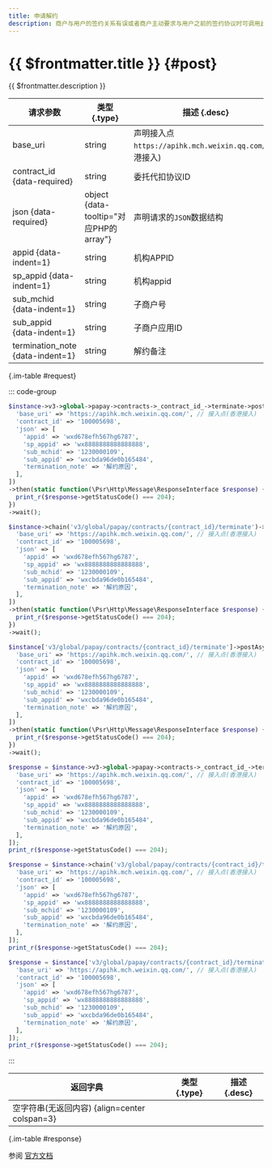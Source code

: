 ```yaml
---
title: 申请解约
description: 商户与用户的签约关系有误或者商户主动要求与用户之前的签约协议时可调用此接口完成解约。
---
```


# {{ $frontmatter.title }} {#post}

{{ $frontmatter.description }}

| 请求参数 | 类型 {.type} | 描述 {.desc}
| --- | --- | ---
| base_uri | string | 声明接入点`https://apihk.mch.weixin.qq.com/`(香港接入)
| contract_id {data-required} | string | 委托代扣协议ID
| json {data-required} | object {data-tooltip="对应PHP的array"} | 声明请求的`JSON`数据结构
| appid {data-indent=1} | string | 机构APPID
| sp_appid {data-indent=1} | string | 机构appid
| sub_mchid {data-indent=1} | string | 子商户号
| sub_appid {data-indent=1} | string | 子商户应用ID
| termination_note {data-indent=1} | string | 解约备注

{.im-table #request}

::: code-group

```php [异步纯链式]
$instance->v3->global->papay->contracts->_contract_id_->terminate->postAsync([
  'base_uri' => 'https://apihk.mch.weixin.qq.com/', // 接入点(香港接入)
  'contract_id' => '100005698',
  'json' => [
    'appid' => 'wxd678efh567hg6787',
    'sp_appid' => 'wx8888888888888888',
    'sub_mchid' => '1230000109',
    'sub_appid' => 'wxcbda96de0b165484',
    'termination_note' => '解约原因',
  ],
])
->then(static function(\Psr\Http\Message\ResponseInterface $response) {
  print_r($response->getStatusCode() === 204);
})
->wait();
```

```php [异步声明式]
$instance->chain('v3/global/papay/contracts/{contract_id}/terminate')->postAsync([
  'base_uri' => 'https://apihk.mch.weixin.qq.com/', // 接入点(香港接入)
  'contract_id' => '100005698',
  'json' => [
    'appid' => 'wxd678efh567hg6787',
    'sp_appid' => 'wx8888888888888888',
    'sub_mchid' => '1230000109',
    'sub_appid' => 'wxcbda96de0b165484',
    'termination_note' => '解约原因',
  ],
])
->then(static function(\Psr\Http\Message\ResponseInterface $response) {
  print_r($response->getStatusCode() === 204);
})
->wait();
```

```php [异步属性式]
$instance['v3/global/papay/contracts/{contract_id}/terminate']->postAsync([
  'base_uri' => 'https://apihk.mch.weixin.qq.com/', // 接入点(香港接入)
  'contract_id' => '100005698',
  'json' => [
    'appid' => 'wxd678efh567hg6787',
    'sp_appid' => 'wx8888888888888888',
    'sub_mchid' => '1230000109',
    'sub_appid' => 'wxcbda96de0b165484',
    'termination_note' => '解约原因',
  ],
])
->then(static function(\Psr\Http\Message\ResponseInterface $response) {
  print_r($response->getStatusCode() === 204);
})
->wait();
```

```php [同步纯链式]
$response = $instance->v3->global->papay->contracts->_contract_id_->terminate->post([
  'base_uri' => 'https://apihk.mch.weixin.qq.com/', // 接入点(香港接入)
  'contract_id' => '100005698',
  'json' => [
    'appid' => 'wxd678efh567hg6787',
    'sp_appid' => 'wx8888888888888888',
    'sub_mchid' => '1230000109',
    'sub_appid' => 'wxcbda96de0b165484',
    'termination_note' => '解约原因',
  ],
]);
print_r($response->getStatusCode() === 204);
```

```php [同步声明式]
$response = $instance->chain('v3/global/papay/contracts/{contract_id}/terminate')->post([
  'base_uri' => 'https://apihk.mch.weixin.qq.com/', // 接入点(香港接入)
  'contract_id' => '100005698',
  'json' => [
    'appid' => 'wxd678efh567hg6787',
    'sp_appid' => 'wx8888888888888888',
    'sub_mchid' => '1230000109',
    'sub_appid' => 'wxcbda96de0b165484',
    'termination_note' => '解约原因',
  ],
]);
print_r($response->getStatusCode() === 204);
```

```php [同步属性式]
$response = $instance['v3/global/papay/contracts/{contract_id}/terminate']->post([
  'base_uri' => 'https://apihk.mch.weixin.qq.com/', // 接入点(香港接入)
  'contract_id' => '100005698',
  'json' => [
    'appid' => 'wxd678efh567hg6787',
    'sp_appid' => 'wx8888888888888888',
    'sub_mchid' => '1230000109',
    'sub_appid' => 'wxcbda96de0b165484',
    'termination_note' => '解约原因',
  ],
]);
print_r($response->getStatusCode() === 204);
```

:::

| 返回字典 | 类型 {.type} | 描述 {.desc}
| --- | --- | ---
| 空字符串(无返回内容) {align=center colspan=3}

{.im-table #response}

参阅 [官方文档](https://pay.weixin.qq.com/wiki/doc/api_external/ch/apis/chapter5_1_4.shtml)

